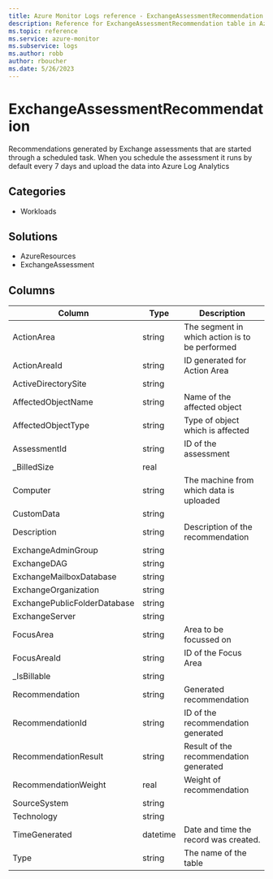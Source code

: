 ```yaml
---
title: Azure Monitor Logs reference - ExchangeAssessmentRecommendation
description: Reference for ExchangeAssessmentRecommendation table in Azure Monitor Logs.
ms.topic: reference
ms.service: azure-monitor
ms.subservice: logs
ms.author: robb
author: rboucher
ms.date: 5/26/2023
---
```


# ExchangeAssessmentRecommendation

 Recommendations generated by Exchange assessments that are started through a scheduled task. When you schedule the assessment it runs by default every 7 days and upload the data into Azure Log Analytics

## Categories

- Workloads
## Solutions

- AzureResources
- ExchangeAssessment




## Columns

| Column | Type | Description |
| --- | --- | --- |
| ActionArea | string | The segment in which action is to be performed |
| ActionAreaId | string | ID generated for Action Area |
| ActiveDirectorySite | string |  |
| AffectedObjectName | string | Name of the affected object |
| AffectedObjectType | string | Type of object which is affected |
| AssessmentId | string | ID of the assessment |
| _BilledSize | real |  |
| Computer | string | The machine from which data is uploaded |
| CustomData | string |  |
| Description | string | Description of the recommendation |
| ExchangeAdminGroup | string |  |
| ExchangeDAG | string |  |
| ExchangeMailboxDatabase | string |  |
| ExchangeOrganization | string |  |
| ExchangePublicFolderDatabase | string |  |
| ExchangeServer | string |  |
| FocusArea | string | Area to be focussed on |
| FocusAreaId | string | ID of the Focus Area |
| _IsBillable | string |  |
| Recommendation | string | Generated recommendation |
| RecommendationId | string | ID of the recommendation generated |
| RecommendationResult | string | Result of the recommendation generated |
| RecommendationWeight | real | Weight of recommendation |
| SourceSystem | string |  |
| Technology | string |  |
| TimeGenerated | datetime | Date and time the record was created. |
| Type | string | The name of the table |

